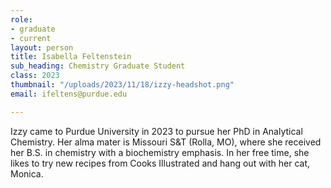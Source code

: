 ```yaml
---
role:
- graduate
- current
layout: person
title: Isabella Feltenstein
sub_heading: Chemistry Graduate Student
class: 2023
thumbnail: "/uploads/2023/11/18/izzy-headshot.png"
email: ifeltens@purdue.edu

---
```

Izzy came to Purdue University in 2023 to pursue her PhD in Analytical Chemistry. Her alma mater is Missouri S&T (Rolla, MO), where she received her B.S. in chemistry with a biochemistry emphasis. In her free time, she likes to try new recipes from Cooks Illustrated and hang out with her cat, Monica.
